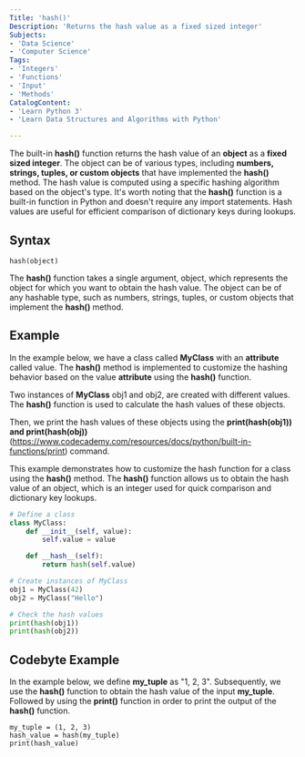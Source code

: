 ```yaml
---
Title: 'hash()'
Description: 'Returns the hash value as a fixed sized integer'
Subjects:
- 'Data Science'
- 'Computer Science'
Tags:
- 'Integers'
- 'Functions'
- 'Input'
- 'Methods'
CatalogContent:
- 'Learn Python 3'
- 'Learn Data Structures and Algorithms with Python'

---
```


The built-in **hash()** function returns the hash value of an **object** as a **fixed sized integer**. The object can be of various types, including **numbers, strings, tuples, or custom objects** that have implemented the **hash()** method. The hash value is computed using a specific hashing algorithm based on the object's type. It's worth noting that the **hash()** function is a built-in function in Python and doesn't require any import statements. Hash values are useful for efficient comparison of dictionary keys during lookups.

## Syntax

```pseudo
hash(object)
```

The **hash()** function takes a single argument, object, which represents the object for which you want to obtain the hash value.
The object can be of any hashable type, such as numbers, strings, tuples, or custom objects that implement the **hash()** method.

## Example

In the example below, we have a class called **MyClass** with an **attribute** called value. The **hash()** method is implemented to customize the hashing behavior based on the value **attribute** using the **hash()** function.

Two instances of **MyClass** obj1 and obj2, are created with different values. The **hash()** function is used to calculate the hash values of these objects.

Then, we print the hash values of these objects using the **print(hash(obj1)) and print(hash(obj))** (https://www.codecademy.com/resources/docs/python/built-in-functions/print) command.

This example demonstrates how to customize the hash function for a class using the **hash()** method. The **hash()** function allows us to obtain the hash value of an object, which is an integer used for quick comparison and dictionary key lookups.

```py
# Define a class
class MyClass:
    def __init__(self, value):
        self.value = value

    def __hash__(self):
        return hash(self.value)

# Create instances of MyClass
obj1 = MyClass(42)
obj2 = MyClass("Hello")

# Check the hash values
print(hash(obj1))
print(hash(obj2))
```

## Codebyte Example

In the example below, we define **my_tuple** as "1, 2, 3". Subsequently, we use the **hash()** function to obtain the hash value of the input **my_tuple**. Followed by using the **print()** function in order to print the output of the **hash()** function.

```codebyte/python
my_tuple = (1, 2, 3)
hash_value = hash(my_tuple)
print(hash_value)
